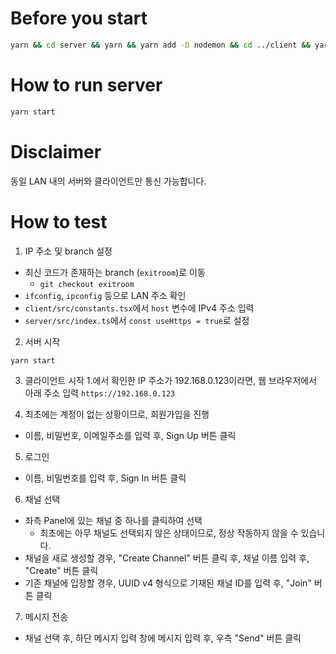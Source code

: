 # Before you start

```bash
yarn && cd server && yarn && yarn add -D nodemon && cd ../client && yarn && cd ..
```

# How to run server

```bash
yarn start
```

# Disclaimer

동일 LAN 내의 서버와 클라이언트만 통신 가능합니다.

# How to test

1. IP 주소 및 branch 설정

- 최신 코드가 존재하는 branch (`exitroom`)로 이동
  - `git checkout exitroom`
- `ifconfig`, `ipconfig` 등으로 LAN 주소 확인
- `client/src/constants.tsx`에서 `host` 변수에 IPv4 주소 입력
- `server/src/index.ts`에서 `const useHttps = true`로 설정

2. 서버 시작

```bash
yarn start
```

3. 클라이언트 시작 1.에서 확인한 IP 주소가 192.168.0.123이라면, 웹 브라우저에서 아래 주소 입력
   `https://192.168.0.123`

4. 최초에는 계정이 없는 상황이므로, 회원가입을 진행

- 이름, 비밀번호, 이메일주소를 입력 후, Sign Up 버튼 클릭

5. 로그인

- 이름, 비밀번호를 입력 후, Sign In 버튼 클릭

6. 채널 선택

- 좌측 Panel에 있는 채널 중 하나를 클릭하여 선택
  - 최초에는 아무 채널도 선택되지 않은 상태이므로, 정상 작동하지 않을 수 있습니다.
- 채널을 새로 생성할 경우, "Create Channel" 버튼 클릭 후, 채널 이름 입력 후, "Create" 버튼 클릭
- 기존 채널에 입장할 경우, UUID v4 형식으로 기재된 채널 ID를 입력 후, "Join" 버튼 클릭

7. 메시지 전송

- 채널 선택 후, 하단 메시지 입력 창에 메시지 입력 후, 우측 "Send" 버튼 클릭
